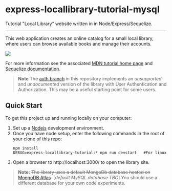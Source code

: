# express-locallibrary-tutorial-mysql
Tutorial "Local Library" website written in in Node/Express/Sequelize.

----

This web application creates an online catalog for a small local library, where users can browse available books and manage their accounts.

![](https://github.com/blobtub/express-locallibrary-tutorial-mysql/blob/master/public/images/Library%20Website%20-%20Mongoose_Express.png)


For more information see the associated [MDN tutorial home page](https://developer.mozilla.org/en-US/docs/Learn/Server-side/Express_Nodejs/Tutorial_local_library_website) and [Sequelize documentation](https://sequelize.org/docs/v6/).


> **Note** The [auth branch](/../../tree/auth) in this repository implements an *unsupported* and *undocumented* version of the library with User Authentication and Authorization. This may be a useful starting point for some users.


## Quick Start

To get this project up and running locally on your computer:

1. Set up a [Nodejs](https://wiki.developer.mozilla.org/en-US/docs/Learn/Server-side/Express_Nodejs/development_environment) development environment.
1. Once you have node setup, enter the following commands in the root of your clone of this repo:
   ```
   npm install
   DEBUG=express-locallibrary-tutorial:* npm run devstart   #For linux
   ```
1. Open a browser to http://localhost:3000/ to open the library site.

> **Note:** ~~The library uses a default MongoDb database hosted on [MongoDB Atlas](https://www.mongodb.com/cloud/atlas).~~ \[*default MySQL database TBC*\]  You should use a different database for your own code experiments.
